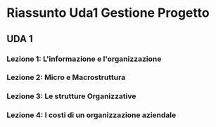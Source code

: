 # Riassunto Uda1 Gestione Progetto

## UDA 1

### Lezione 1: L'informazione e l'organizzazione

### Lezione 2: Micro e Macrostruttura

### Lezione 3: Le strutture Organizzative 

### Lezione 4: I costi di un organizzazione aziendale

<!--stackedit_data:
eyJoaXN0b3J5IjpbMTY3MzExOTAwNF19
-->